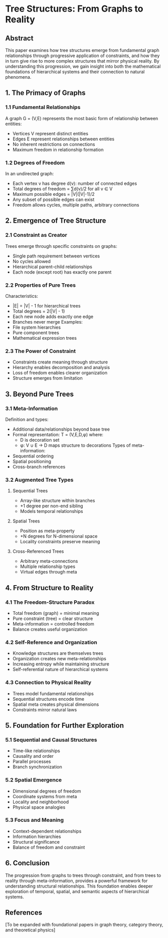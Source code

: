 # Tree Structures: From Graphs to Reality

## Abstract
This paper examines how tree structures emerge from fundamental graph relationships through progressive application of constraints, and how they in turn give rise to more complex structures that mirror physical reality. By understanding this progression, we gain insight into both the mathematical foundations of hierarchical systems and their connection to natural phenomena.

## 1. The Primacy of Graphs

### 1.1 Fundamental Relationships
A graph G = (V,E) represents the most basic form of relationship between entities:
- Vertices V represent distinct entities
- Edges E represent relationships between entities
- No inherent restrictions on connections
- Maximum freedom in relationship formation

### 1.2 Degrees of Freedom
In an undirected graph:
- Each vertex v has degree d(v): number of connected edges
- Total degrees of freedom = ∑d(v)/2 for all v ∈ V
- Maximum possible edges = |V|(|V|-1)/2
- Any subset of possible edges can exist
- Freedom allows cycles, multiple paths, arbitrary connections

## 2. Emergence of Tree Structure

### 2.1 Constraint as Creator
Trees emerge through specific constraints on graphs:
- Single path requirement between vertices
- No cycles allowed
- Hierarchical parent-child relationships
- Each node (except root) has exactly one parent

### 2.2 Properties of Pure Trees
Characteristics:
- |E| = |V| - 1 for hierarchical trees
- Total degrees = 2(|V| - 1)
- Each new node adds exactly one edge
- Branches never merge
Examples:
- File system hierarchies
- Pure component trees
- Mathematical expression trees

### 2.3 The Power of Constraint
- Constraints create meaning through structure
- Hierarchy enables decomposition and analysis
- Loss of freedom enables clearer organization
- Structure emerges from limitation

## 3. Beyond Pure Trees

### 3.1 Meta-Information
Definition and types:
- Additional data/relationships beyond base tree
- Formal representation: T = (V,E,D,φ) where:
  - D is decoration set
  - φ: V ∪ E → D maps structure to decorations
Types of meta-information:
- Sequential ordering
- Spatial positioning
- Cross-branch references

### 3.2 Augmented Tree Types
1. Sequential Trees
   - Array-like structure within branches
   - +1 degree per non-end sibling
   - Models temporal relationships

2. Spatial Trees
   - Position as meta-property
   - +N degrees for N-dimensional space
   - Locality constraints preserve meaning

3. Cross-Referenced Trees
   - Arbitrary meta-connections
   - Multiple relationship types
   - Virtual edges through meta

## 4. From Structure to Reality

### 4.1 The Freedom-Structure Paradox
- Total freedom (graph) = minimal meaning
- Pure constraint (tree) = clear structure
- Meta-information = controlled freedom
- Balance creates useful organization

### 4.2 Self-Reference and Organization
- Knowledge structures are themselves trees
- Organization creates new meta-relationships
- Increasing entropy while maintaining structure
- Self-referential nature of hierarchical systems

### 4.3 Connection to Physical Reality
- Trees model fundamental relationships
- Sequential structures encode time
- Spatial meta creates physical dimensions
- Constraints mirror natural laws

## 5. Foundation for Further Exploration

### 5.1 Sequential and Causal Structures
- Time-like relationships
- Causality and order
- Parallel processes
- Branch synchronization

### 5.2 Spatial Emergence
- Dimensional degrees of freedom
- Coordinate systems from meta
- Locality and neighborhood
- Physical space analogies

### 5.3 Focus and Meaning
- Context-dependent relationships
- Information hierarchies
- Structural significance
- Balance of freedom and constraint

## 6. Conclusion

The progression from graphs to trees through constraint, and from trees to reality through meta-information, provides a powerful framework for understanding structural relationships. This foundation enables deeper exploration of temporal, spatial, and semantic aspects of hierarchical systems.

## References
[To be expanded with foundational papers in graph theory, category theory, and theoretical physics]